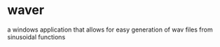 # waver
a windows application that allows for easy generation of wav files from sinusoidal functions
